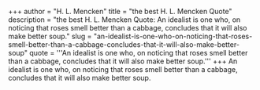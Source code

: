 +++
author = "H. L. Mencken"
title = "the best H. L. Mencken Quote"
description = "the best H. L. Mencken Quote: An idealist is one who, on noticing that roses smell better than a cabbage, concludes that it will also make better soup."
slug = "an-idealist-is-one-who-on-noticing-that-roses-smell-better-than-a-cabbage-concludes-that-it-will-also-make-better-soup"
quote = '''An idealist is one who, on noticing that roses smell better than a cabbage, concludes that it will also make better soup.'''
+++
An idealist is one who, on noticing that roses smell better than a cabbage, concludes that it will also make better soup.
